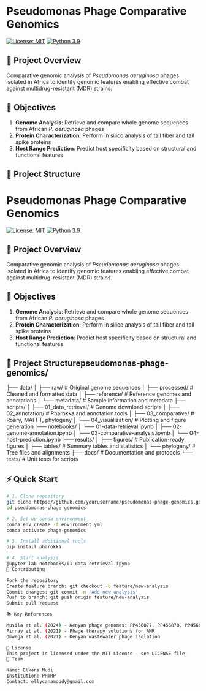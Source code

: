 # Pseudomonas Phage Comparative Genomics

[![License: MIT](https://img.shields.io/badge/License-MIT-yellow.svg)](https://opensource.org/licenses/MIT)
[![Python 3.9](https://img.shields.io/badge/python-3.9-blue.svg)](https://www.python.org/downloads/release/python-390/)

## 🎯 Project Overview
Comparative genomic analysis of *Pseudomonas aeruginosa* phages isolated in Africa to identify genomic features enabling effective combat against multidrug-resistant (MDR) strains.

## 🎯 Objectives
1. **Genome Analysis**: Retrieve and compare whole genome sequences from African *P. aeruginosa* phages
2. **Protein Characterization**: Perform in silico analysis of tail fiber and tail spike proteins
3. **Host Range Prediction**: Predict host specificity based on structural and functional features

## 📁 Project Structure
# Pseudomonas Phage Comparative Genomics

[![License: MIT](https://img.shields.io/badge/License-MIT-yellow.svg)](https://opensource.org/licenses/MIT)
[![Python 3.9](https://img.shields.io/badge/python-3.9-blue.svg)](https://www.python.org/downloads/release/python-390/)

## 🎯 Project Overview
Comparative genomic analysis of *Pseudomonas aeruginosa* phages isolated in Africa to identify genomic features enabling effective combat against multidrug-resistant (MDR) strains.

## 🎯 Objectives
1. **Genome Analysis**: Retrieve and compare whole genome sequences from African *P. aeruginosa* phages
2. **Protein Characterization**: Perform in silico analysis of tail fiber and tail spike proteins
3. **Host Range Prediction**: Predict host specificity based on structural and functional features

## 📁 Project Structurepseudomonas-phage-genomics/
├── data/
│   ├── raw/                    # Original genome sequences
│   ├── processed/              # Cleaned and formatted data
│   ├── reference/              # Reference genomes and annotations
│   └── metadata/               # Sample information and metadata
├── scripts/
│   ├── 01_data_retrieval/      # Genome download scripts
│   ├── 02_annotation/          # Pharokka and annotation tools
│   ├── 03_comparative/         # Roary, MAFFT, phylogeny
│   └── 04_visualization/       # Plotting and figure generation
├── notebooks/
│   ├── 01-data-retrieval.ipynb
│   ├── 02-genome-annotation.ipynb
│   ├── 03-comparative-analysis.ipynb
│   └── 04-host-prediction.ipynb
├── results/
│   ├── figures/                # Publication-ready figures
│   ├── tables/                 # Summary tables and statistics
│   └── phylogeny/              # Tree files and alignments
├── docs/                       # Documentation and protocols
└── tests/                      # Unit tests for scripts
## ⚡ Quick Start
```bash
# 1. Clone repository
git clone https://github.com/yourusername/pseudomonas-phage-genomics.git
cd pseudomonas-phage-genomics

# 2. Set up conda environment
conda env create -f environment.yml
conda activate phage-genomics

# 3. Install additional tools
pip install pharokka

# 4. Start analysis
jupyter lab notebooks/01-data-retrieval.ipynb
🤝 Contributing

Fork the repository
Create feature branch: git checkout -b feature/new-analysis
Commit changes: git commit -m 'Add new analysis'
Push to branch: git push origin feature/new-analysis
Submit pull request

📚 Key References

Musila et al. (2024) - Kenyan phage genomes: PP456877, PP456878, PP456879
Pirnay et al. (2021) - Phage therapy solutions for AMR
Omwega et al. (2021) - Kenyan wastewater phage isolation

📄 License
This project is licensed under the MIT License - see LICENSE file.
👥 Team

Name: Elkana Mudi 
Institution: PHTRP
Contact: ellycanamoody@gmail.com
